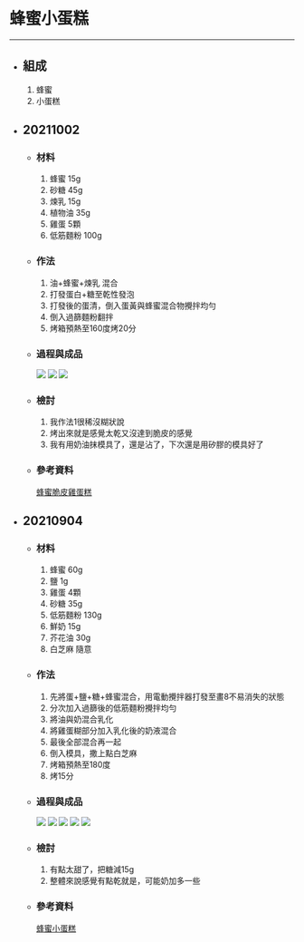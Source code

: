# 蜂蜜小蛋糕
---
+ ## 組成
  1. 蜂蜜
  2. 小蛋糕


+ ## 20211002
  + ### 材料
    1. 蜂蜜 15g
    2. 砂糖 45g
    3. 煉乳 15g
    4. 植物油 35g
    5. 雞蛋 5顆
    6. 低筋麵粉 100g
  
  + ### 作法
    1. 油+蜂蜜+煉乳 混合
    2. 打發蛋白+糖至乾性發泡
    3. 打發後的蛋清，倒入蛋黃與蜂蜜混合物攪拌均勻
    4. 倒入過篩麵粉翻拌
    5. 烤箱預熱至160度烤20分
  
  + ### 過程與成品
    ![](../../Image/20211002_1.jpg)
    ![](../../Image/20211002_2.jpg)
    ![](../../Image/20211002_3.jpg)
  
  + ### 檢討
    1. 我作法1很稀沒糊狀說
    2. 烤出來就是感覺太乾又沒達到脆皮的感覺
    3. 我有用奶油抹模具了，還是沾了，下次還是用矽膠的模具好了
  
  + ### 參考資料
    [蜂蜜脆皮雞蛋糕](https://youtu.be/nuS1fyW8QCg)


+ ## 20210904
  + ### 材料
    1. 蜂蜜 60g
    2. 鹽   1g
    3. 雞蛋 4顆
    4. 砂糖 35g
    5. 低筋麵粉 130g
    6. 鮮奶 15g
    7. 芥花油   30g
    8. 白芝麻   隨意
  
  + ### 作法
    1. 先將蛋+鹽+糖+蜂蜜混合，用電動攪拌器打發至畫8不易消失的狀態
    2. 分次加入過篩後的低筋麵粉攪拌均勻
    3. 將油與奶混合乳化
    4. 將雞蛋糊部分加入乳化後的奶液混合
    5. 最後全部混合再一起
    6. 倒入模具，撒上點白芝麻
    7. 烤箱預熱至180度
    8. 烤15分
  
  + ### 過程與成品
    ![](../../Image/20210904_1.jpg)
    ![](../../Image/20210904_2.jpg)
    ![](../../Image/20210904_3.jpg)
    ![](../../Image/20210904_4.jpg)
    ![](../../Image/20210904_5.jpg)
  
  + ### 檢討
    1. 有點太甜了，把糖減15g
    2. 整體來說感覺有點乾就是，可能奶加多一些
  
  + ### 參考資料
    [蜂蜜小蛋糕](https://youtu.be/cTadsjCXU4k?list=PLX68FYjdqHLGUFDO_HvesmzMgCDJIkgMs)